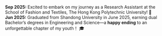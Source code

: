 
<b>Sep 2025:</b> Excited to embark on my journey as a Research Assistant at the School of Fashion and Textiles, The Hong Kong Polytechnic University! 🎉
<br>
<b>Jun 2025:</b> Graduated from Shandong University in June 2025, earning dual Bachelor’s degrees in Engineering and Science—a <b>happy ending</b> to an unforgettable chapter of my youth！ 🎓
